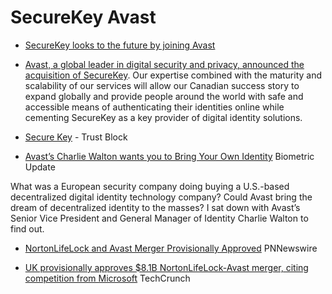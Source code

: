 # SecureKey Avast

* [SecureKey looks to the future by joining Avast](https://securekey.com/securekey-looks-to-the-future-by-joining-avast/)

* [Avast, a global leader in digital security and privacy, announced the acquisition of SecureKey](https://securekey.com/?securekey_pr%3Davast-to-acquire-securekey-technologies). Our expertise combined with the maturity and scalability of our services will allow our Canadian success story to expand globally and provide people around the world with safe and accessible means of authenticating their identities online while cementing SecureKey as a key provider of digital identity solutions.

* [Secure Key](https://www.youtube.com/user/SecureKeyTech) - Trust Block
* [Avast’s Charlie Walton wants you to Bring Your Own Identity](https://www.biometricupdate.com/202205/avasts-charlie-walton-wants-you-to-bring-your-own-identity) Biometric Update

What was a European security company doing buying a U.S.-based decentralized digital identity technology company? Could Avast bring the dream of decentralized identity to the masses? I sat down with Avast’s Senior Vice President and General Manager of Identity Charlie Walton to find out.
* [NortonLifeLock and Avast Merger Provisionally Approved](https://www.prnewswire.com/news-releases/nortonlifelock-and-avast-merger-provisionally-approved-301600277.html) PNNewswire

* [UK provisionally approves $8.1B NortonLifeLock-Avast merger, citing competition from Microsoft](https://techcrunch.com/2022/08/03/u-k-provisionally-approves-8-1b-nortonlifelock-avast-merger-citing-competition-from-microsoft/) TechCrunch
